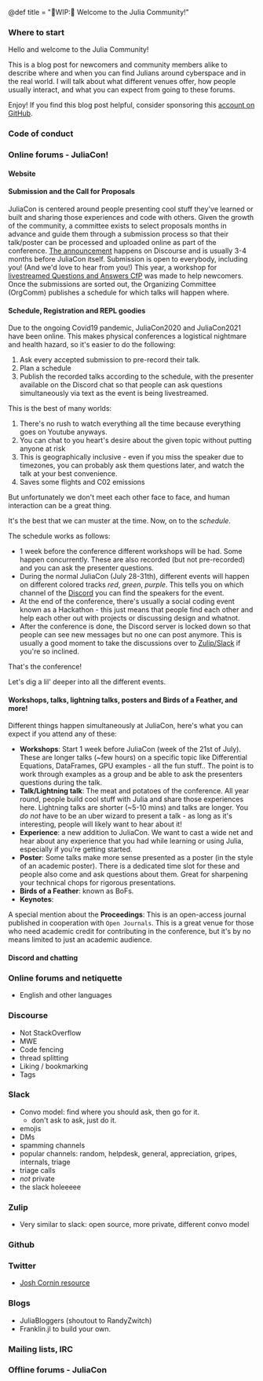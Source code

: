 @def title = "🚧WIP:🚧 Welcome to the Julia Community!"

### Where to start

Hello and welcome to the Julia Community!

This is a blog post for newcomers and community members alike to describe where and when you can find Julians around cyberspace and in the real world. I will talk about what different venues offer, how people usually interact, and what you can expect from going to these forums.

Enjoy! If you find this blog post helpful, consider sponsoring this [account on GitHub](https://github.com/sponsors/miguelraz).

### Code of conduct
### Online forums - JuliaCon!

#### Website
#### Submission and the Call for Proposals
JuliaCon is centered around people presenting cool stuff they've learned or built and sharing those experiences and code with others. Given the growth of the community, a committee exists to select proposals months in advance and guide them through a submission process so that their talk/poster can be processed and uploaded online as part of the conference. [The announcement](https://discourse.julialang.org/t/juliacon-2021-cfp-closes-mar-31st-2021/54355) happens on Discourse and is usually 3-4 months before JuliaCon itself. Submission is open to everybody, including you! (And we'd love to hear from you!) This year, a workshop for [livestreamed Questions and Answers CfP](https://www.youtube.com/watch?v=ou03SfY8lNo) was made to help newcomers. Once the submissions are sorted out, the Organizing Committee (OrgComm) publishes a schedule for which talks will happen where.

#### Schedule, Registration and REPL goodies

Due to the ongoing Covid19 pandemic, JuliaCon2020 and JuliaCon2021 have been online. This makes physical conferences a logistical nightmare and health hazard, so it's easier to do the following:
1. Ask every accepted submission to pre-record their talk.
2. Plan a schedule
3. Publish the recorded talks according to the schedule, with the presenter available on the Discord chat so that people can ask questions simultaneously via text as the event is being livestreamed.

This is the best of many worlds:
1. There's no rush to watch everything all the time because everything goes on Youtube anyways.
2. You can chat to you heart's desire about the given topic without putting anyone at risk
3. This is geographically inclusive - even if you miss the speaker due to timezones, you can probably ask them questions later, and watch the talk at your best convenience. 
4. Saves some flights and C02 emissions

But unfortunately we don't meet each other face to face, and human interaction can be a great thing.

It's the best that we can muster at the time. Now, on to the *schedule*.

The schedule works as follows:
- 1 week before the conference different workshops will be had. Some happen concurrently. These are also recorded (but not pre-recorded) and you can ask the presenter questions.
- During the normal JuliaCon (July 28-31th), different events will happen on different colored tracks *red*, *green*, *purple*. This tells you on which channel of the [Discord](https://discord.com/channels/709438882504245358/732264144056615046) you can find the speakers for the event.
- At the end of the conference, there's usually a social coding event known as a Hackathon - this just means that people find each other and help each other out with projects or discussing design and whatnot.
- After the conference is done, the Discord server is locked down so that people can see new messages but no one can post anymore. This is usually a good moment to take the discussions over to [Zulip/Slack](https://julialang.zulipchat.com/#narrow/stream/265470-advent-of-code) if you're so inclined.

That's the conference! 

Let's dig a lil' deeper into all the different events.

#### Workshops, talks, lightning talks, posters and Birds of a Feather, and more!

Different things happen simultaneously at JuliaCon, here's what you can expect if you attend any of these:
- **Workshops**: Start 1 week before JuliaCon (week of the 21st of July). These are longer talks (~few hours) on a specific topic like Differential Equations, DataFrames, GPU examples - all the fun stuff.. The point is to work through examples as a group and be able to ask the presenters questions during the talk.
- **Talk/Lightning talk**: The meat and potatoes of the conference. All year round, people build cool stuff with Julia and share those experiences here. Lightning talks are shorter (~5-10 mins) and talks are longer. You _do not_ have to be an uber wizard to present a talk - as long as it's interesting, people will likely want to hear about it!
- **Experience**: a new addition to JuliaCon. We want to cast a wide net and hear about any experience that you had while learning or using Julia, especially if you're getting started.
- **Poster**: Some talks make more sense presented as a poster (in the style of an academic poster). There is a dedicated time slot for these and people also come and ask questions about them. Great for sharpening your technical chops for rigorous presentations.
- **Birds of a Feather**: known as BoFs.
- **Keynotes**:

A special mention about the **Proceedings**: This is an open-access journal published in cooperation with `Open Journals`. This is a great venue for those who need academic credit for contributing in the conference, but it's by no means limited to just an academic audience.

#### Discord and chatting

### Online forums and netiquette
- English and other languages
### Discourse
- Not StackOverflow
- MWE
- Code fencing
- thread splitting
- Liking / bookmarking
- Tags 
### Slack
- Convo model: find where you should ask, then go for it.
  - don't ask to ask, just do it.
- emojis
- DMs
- spamming channels
- popular channels: random, helpdesk, general, appreciation, gripes, internals, triage
- triage calls
- *not* private
- the slack holeeeee
### Zulip
- Very similar to slack: open source, more private, different convo model
### Github
### Twitter
- [Josh Cornin resource](https://docs.google.com/document/d/1b7P71-OjEt5dHlgKEf9EbUBTkXRVrpDQaz7giXUd3n4/edit)
### Blogs
- JuliaBloggers (shoutout to RandyZwitch)
- Franklin.jl to build your own.
### Mailing lists, IRC
### Offline forums - JuliaCon
